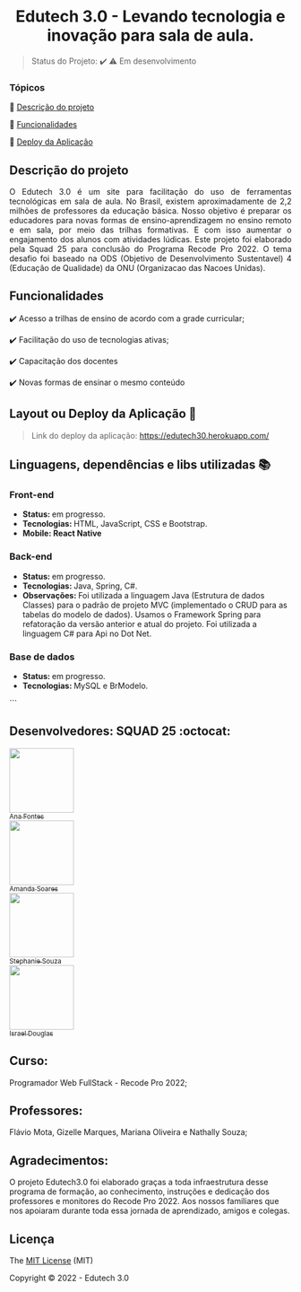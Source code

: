 <div align="center">
    <h1>Edutech 3.0 - Levando tecnologia e inovação para sala de aula.</h1>

</div>

> Status do Projeto: :heavy_check_mark: :warning: Em desenvolvimento

### Tópicos 

:small_blue_diamond: [Descrição do projeto](#descrição-do-projeto)

:small_blue_diamond: [Funcionalidades](#funcionalidades)

:small_blue_diamond: [Deploy da Aplicação](#deploy-da-aplicação)


## Descrição do projeto 

<p align="justify">
O Edutech 3.0 é um site para facilitação do uso de ferramentas tecnológicas em sala de aula. No Brasil, existem aproximadamente de 2,2 milhões de professores da educação básica. 
Nosso objetivo é preparar os educadores para novas formas de ensino-aprendizagem no ensino remoto e em sala, por meio das trilhas formativas. E com isso aumentar o engajamento dos alunos com atividades lúdicas.
Este projeto foi elaborado pela Squad 25 para conclusão do Programa Recode Pro 2022. O tema desafio foi baseado na ODS (Objetivo de Desenvolvimento Sustentavel) 4 (Educação de Qualidade) da ONU (Organizacao das Nacoes Unidas). 

</p>

## Funcionalidades

:heavy_check_mark: Acesso a trilhas de ensino de acordo com a grade curricular;  

:heavy_check_mark: Facilitação do uso de tecnologias ativas;  

:heavy_check_mark: Capacitação dos docentes 

:heavy_check_mark: Novas formas de ensinar o mesmo conteúdo 

## Layout ou Deploy da Aplicação :dash:

> Link do deploy da aplicação: https://edutech30.herokuapp.com/

## Linguagens, dependências e libs utilizadas :books:

<h3>Front-end</h3>
<ul>
    <li><b>Status: </b>em progresso.</li>
    <li><b>Tecnologias: </b>HTML, JavaScript, CSS e Bootstrap.</li>
    <li><b>Mobile: React Native</b></li>
</ul>
<h3>Back-end</h3>

<ul>
    <li><b>Status: </b>em progresso.</li>   
    <li><b>Tecnologias: </b>Java, Spring, C#.</li>
    <li><b>Observações: </b> Foi utilizada a linguagem Java (Estrutura de dados Classes) para o padrão de projeto MVC (implementado o CRUD para as tabelas do modelo de dados). Usamos o Framework Spring para refatoração da versão anterior e atual do projeto. Foi utilizada a linguagem C# para Api no Dot Net. </li>
</ul>
<h3>Base de dados</h3>
<ul>
    <li><b>Status: </b>em progresso.</li>
    <li><b>Tecnologias: </b>MySQL e BrModelo.</li>
</ul>
```

## Desenvolvedores: SQUAD 25 :octocat:

[<img src="https://github.com/anafontessp.png" width=115><br><sub>Ana Fontes</sub>](https://github.com/anafontessp)   <br> 
[<img src="https://github.com/MandaSoares.png" width=115><br><sub>Amanda Soares</sub>](https://github.com/MandaSoares) <br> 
[<img src="https://github.com/tesouzas.png" width=115><br><sub>Stephanie Souza</sub>](https://github.com/tesouzas)  <br> 
[<img src="https://github.com/israeldouglas25.png" width=115><br><sub>Israel Douglas</sub>](https://github.com/israeldouglas25)



<h2>Curso:</h2> Programador Web FullStack - Recode Pro 2022;

<h2>Professores:</h2> Flávio Mota, Gizelle Marques, Mariana Oliveira e Nathally Souza; <br>

<p align="justify">
<h2>Agradecimentos:</h2> O projeto Edutech3.0 foi elaborado graças a toda infraestrutura desse programa de formação, ao conhecimento, instruções e dedicação dos professores e monitores do Recode Pro 2022. Aos nossos familiares que nos apoiaram durante toda essa jornada de aprendizado, amigos e colegas. </p>

## Licença 

The [MIT License]() (MIT)

Copyright :copyright: 2022 - Edutech 3.0
